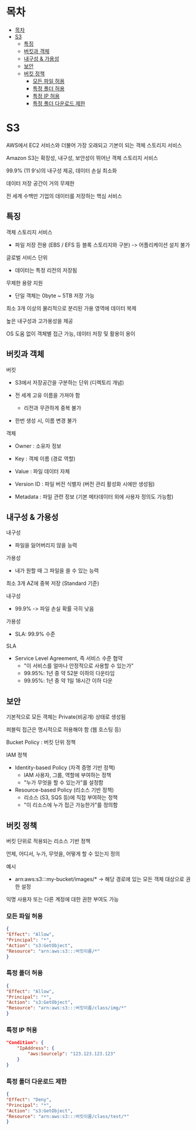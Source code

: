 # 목차
- [목차](#목차)
- [S3](#s3)
  - [특징](#특징)
  - [버킷과 객체](#버킷과-객체)
  - [내구성 \& 가용성](#내구성--가용성)
  - [보안](#보안)
  - [버킷 정책](#버킷-정책)
    - [모든 파일 허용](#모든-파일-허용)
    - [특정 폴더 허용](#특정-폴더-허용)
    - [특정 IP 허용](#특정-ip-허용)
    - [특정 폴더 다운로드 제한](#특정-폴더-다운로드-제한)

# S3
AWS에서 EC2 서비스와 더불어 가장 오래되고 기본이 되는 객체 스토리지 서비스

Amazon S3는 확장성, 내구성, 보안성이 뛰어난 객체 스토리지 서비스

99.9% (11 9's)의 내구성 제공, 데이터 손실 최소화

데이터 저장 공간이 거의 무제한

전 세계 수백만 기업의 데이터를 저장하는 핵심 서비스

## 특징
객체 스토리지 서비스
- 파일 저장 전용 (EBS / EFS 등 블록 스토리지와 구분) -> 어플리케이션 설치 불가

글로벌 서비스 단위
- 데이터는 특정 리전의 저장됨

무제한 용량 지원
- 단일 객체는 0byte ~ 5TB 저장 가능

최소 3개 이상의 물리적으로 분리된 가용 영역에 데이터 복제

높은 내구성과 고가용성을 제공

OS 도움 없이 객체별 접근 가능, 데이터 저장 및 활용이 용이

## 버킷과 객체
버킷
- S3에서 저장공간을 구분하는 단위 (디렉토리 개념)

- 전 세계 고유 이름을 가져야 함
  - 리전과 무관하게 중복 불가

- 한번 생성 시, 이름 변경 불가

객체
- Owner : 소유자 정보

- Key : 객체 이름 (경로 역할)

- Value : 파일 데이터 자체

- Version ID : 파일 버전 식별자 (버전 관리 활성화 시에만 생성됨)

- Metadata : 파일 관련 정보 (기본 메타데이터 외에 사용자 정의도 가능함)

## 내구성 & 가용성
내구성
- 파일을 잃어버리지 않을 능력

가용성
- 내가 원할 때 그 파일을 쓸 수 있는 능력

최소 3개 AZ에 중복 저장 (Standard 기준)

내구성
- 99.9% -> 파일 손실 확률 극히 낮음

가용성
- SLA: 99.9% 수준

SLA
- Service Level Agreement, 즉 서비스 수준 협약
  - "이 서비스를 얼마나 안정적으로 사용할 수 있는가"
  - 99.95%: 1년 중 약 52분 이하의 다운타임
  - 99.95%: 1년 중 약 1일 18시간 이하 다운

## 보안
기본적으로 모든 객체는 Private(비공개) 상태로 생성됨

퍼블릭 접근은 명시적으로 허용해야 함 (웹 호스팅 등)

Bucket Policy : 버킷 단위 정책

IAM 정책
- Identity-based Policy (자격 증명 기반 정책)
  - IAM 사용자, 그룹, 역할에 부여하는 정책
  - "누가 무엇을 할 수 있는가"를 설정함
- Resource-based Policy (리소스 기반 정책)
  - 리소스 (S3, SQS 등)에 직접 부여하는 정책
  - "이 리소스에 누가 접근 가능한가"를 정의함

## 버킷 정책
버킷 단위로 적용되는 리소스 기반 정책

언제, 어디서, 누가, 무엇을, 어떻게 할 수 있는지 정의

예시
- arn:aws:s3:::my-bucket/images/* -> 해당 경로에 있는 모든 객체 대상으로 권한 설정

익명 사용자 또는 다른 계정에 대한 권한 부여도 가능


### 모든 파일 허용
```json
{
"Effect": "Allow",
"Principal": "*",
"Action": "s3:GetObject",
"Resource": "arn:aws:s3:::버킷이름/*"
}
```

### 특정 폴더 허용
```json
{
"Effect": "Allow",
"Principal": "*",
"Action": "s3:GetObject",
"Resource": "arn:aws:s3:::버킷이름/class/img/*"
}
```

### 특정 IP 허용
```json
"Condition": {
    "IpAddress": {
        "aws:Sourcelp": "123.123.123.123"
    }
}
```

### 특정 폴더 다운로드 제한
```json
{
"Effect": "Deny",
"Principal": "*",
"Action": "s3:GetObject",
"Resource": "arn:aws:s3:::버킷이름/class/test/*"
}
```